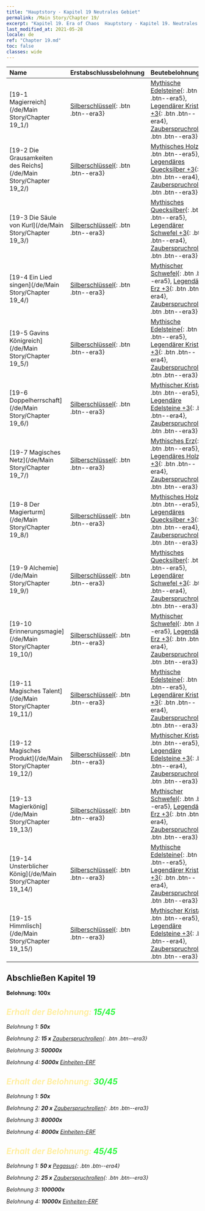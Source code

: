 ```yaml
---
title: "Hauptstory - Kapitel 19 Neutrales Gebiet"
permalink: /Main Story/Chapter 19/
excerpt: "Kapitel 19. Era of Chaos  Hauptstory - Kapitel 19. Neutrales Gebiet"
last_modified_at: 2021-05-28
locale: de
ref: "Chapter 19.md"
toc: false
classes: wide
---
```


  | Name |  Erstabschlussbelohnung | Beutebelohnung |
  |:------------|:------------|:------------| 
  | [19-1 Magierreich](/de/Main Story/Chapter 19_1/) | [Silberschlüssel](/ItemsDE/con_693/){: .btn .btn--era3} | [Mythische Edelsteine](/ItemsDE/mat_65/){: .btn .btn--era5}, [Legendärer Kristall +3](/ItemsDE/mat_59/){: .btn .btn--era4}, [Zauberspruchrollen](/ItemsDE/con_694/){: .btn .btn--era3} |
  | [19-2 Die Grausamkeiten des Reichs](/de/Main Story/Chapter 19_2/) | [Silberschlüssel](/ItemsDE/con_693/){: .btn .btn--era3} | [Mythisches Holz](/ItemsDE/mat_62/){: .btn .btn--era5}, [Legendäres Quecksilber +3](/ItemsDE/mat_56/){: .btn .btn--era4}, [Zauberspruchrollen](/ItemsDE/con_694/){: .btn .btn--era3} |
  | [19-3 Die Säule von Kurl](/de/Main Story/Chapter 19_3/) | [Silberschlüssel](/ItemsDE/con_693/){: .btn .btn--era3} | [Mythisches Quecksilber](/ItemsDE/mat_63/){: .btn .btn--era5}, [Legendärer Schwefel +3](/ItemsDE/mat_57/){: .btn .btn--era4}, [Zauberspruchrollen](/ItemsDE/con_694/){: .btn .btn--era3} |
  | [19-4 Ein Lied singen](/de/Main Story/Chapter 19_4/) | [Silberschlüssel](/ItemsDE/con_693/){: .btn .btn--era3} | [Mythischer Schwefel](/ItemsDE/mat_64/){: .btn .btn--era5}, [Legendäres Erz +3](/ItemsDE/mat_54/){: .btn .btn--era4}, [Zauberspruchrollen](/ItemsDE/con_694/){: .btn .btn--era3} |
  | [19-5 Gavins Königreich](/de/Main Story/Chapter 19_5/) | [Silberschlüssel](/ItemsDE/con_693/){: .btn .btn--era3} | [Mythische Edelsteine](/ItemsDE/mat_65/){: .btn .btn--era5}, [Legendärer Kristall +3](/ItemsDE/mat_59/){: .btn .btn--era4}, [Zauberspruchrollen](/ItemsDE/con_694/){: .btn .btn--era3} |
  | [19-6 Doppelherrschaft](/de/Main Story/Chapter 19_6/) | [Silberschlüssel](/ItemsDE/con_693/){: .btn .btn--era3} | [Mythischer Kristall](/ItemsDE/mat_66/){: .btn .btn--era5}, [Legendäre Edelsteine +3](/ItemsDE/mat_58/){: .btn .btn--era4}, [Zauberspruchrollen](/ItemsDE/con_694/){: .btn .btn--era3} |
  | [19-7 Magisches Netz](/de/Main Story/Chapter 19_7/) | [Silberschlüssel](/ItemsDE/con_693/){: .btn .btn--era3} | [Mythisches Erz](/ItemsDE/mat_61/){: .btn .btn--era5}, [Legendäres Holz +3](/ItemsDE/mat_55/){: .btn .btn--era4}, [Zauberspruchrollen](/ItemsDE/con_694/){: .btn .btn--era3} |
  | [19-8 Der Magierturm](/de/Main Story/Chapter 19_8/) | [Silberschlüssel](/ItemsDE/con_693/){: .btn .btn--era3} | [Mythisches Holz](/ItemsDE/mat_62/){: .btn .btn--era5}, [Legendäres Quecksilber +3](/ItemsDE/mat_56/){: .btn .btn--era4}, [Zauberspruchrollen](/ItemsDE/con_694/){: .btn .btn--era3} |
  | [19-9 Alchemie](/de/Main Story/Chapter 19_9/) | [Silberschlüssel](/ItemsDE/con_693/){: .btn .btn--era3} | [Mythisches Quecksilber](/ItemsDE/mat_63/){: .btn .btn--era5}, [Legendärer Schwefel +3](/ItemsDE/mat_57/){: .btn .btn--era4}, [Zauberspruchrollen](/ItemsDE/con_694/){: .btn .btn--era3} |
  | [19-10 Erinnerungsmagie](/de/Main Story/Chapter 19_10/) | [Silberschlüssel](/ItemsDE/con_693/){: .btn .btn--era3} | [Mythischer Schwefel](/ItemsDE/mat_64/){: .btn .btn--era5}, [Legendäres Erz +3](/ItemsDE/mat_54/){: .btn .btn--era4}, [Zauberspruchrollen](/ItemsDE/con_694/){: .btn .btn--era3} |
  | [19-11 Magisches Talent](/de/Main Story/Chapter 19_11/) | [Silberschlüssel](/ItemsDE/con_693/){: .btn .btn--era3} | [Mythische Edelsteine](/ItemsDE/mat_65/){: .btn .btn--era5}, [Legendärer Kristall +3](/ItemsDE/mat_59/){: .btn .btn--era4}, [Zauberspruchrollen](/ItemsDE/con_694/){: .btn .btn--era3} |
  | [19-12 Magisches Produkt](/de/Main Story/Chapter 19_12/) | [Silberschlüssel](/ItemsDE/con_693/){: .btn .btn--era3} | [Mythischer Kristall](/ItemsDE/mat_66/){: .btn .btn--era5}, [Legendäre Edelsteine +3](/ItemsDE/mat_58/){: .btn .btn--era4}, [Zauberspruchrollen](/ItemsDE/con_694/){: .btn .btn--era3} |
  | [19-13 Magierkönig](/de/Main Story/Chapter 19_13/) | [Silberschlüssel](/ItemsDE/con_693/){: .btn .btn--era3} | [Mythischer Schwefel](/ItemsDE/mat_64/){: .btn .btn--era5}, [Legendäres Erz +3](/ItemsDE/mat_54/){: .btn .btn--era4}, [Zauberspruchrollen](/ItemsDE/con_694/){: .btn .btn--era3} |
  | [19-14 Unsterblicher König](/de/Main Story/Chapter 19_14/) | [Silberschlüssel](/ItemsDE/con_693/){: .btn .btn--era3} | [Mythische Edelsteine](/ItemsDE/mat_65/){: .btn .btn--era5}, [Legendärer Kristall +3](/ItemsDE/mat_59/){: .btn .btn--era4}, [Zauberspruchrollen](/ItemsDE/con_694/){: .btn .btn--era3} |
  | [19-15 Himmlisch](/de/Main Story/Chapter 19_15/) | [Silberschlüssel](/ItemsDE/con_693/){: .btn .btn--era3} | [Mythischer Kristall](/ItemsDE/mat_66/){: .btn .btn--era5}, [Legendäre Edelsteine +3](/ItemsDE/mat_58/){: .btn .btn--era4}, [Zauberspruchrollen](/ItemsDE/con_694/){: .btn .btn--era3} |


## Abschließen Kapitel 19

 **Belohnung:**  **100x** <i class="fas fa-gem"/>



## <span style="color: #ffeea0">Erhalt der Belohnung: </span><span style="color: #27f73a">15/45</span>

 Belohnung 1:  **50x** <i class="fas fa-gem"/>

 Belohnung 2: **15 x** [Zauberspruchrollen](/ItemsDE/con_694/){: .btn .btn--era3}

 Belohnung 3:  **50000x** <i class="fas fa-coins"/>

 Belohnung 4:  **5000x** [Einheiten-ERF](/ItemsDE/con_902/)



## <span style="color: #ffeea0">Erhalt der Belohnung: </span><span style="color: #27f73a">30/45</span>

 Belohnung 1:  **50x** <i class="fas fa-gem"/>

 Belohnung 2: **20 x** [Zauberspruchrollen](/ItemsDE/con_694/){: .btn .btn--era3}

 Belohnung 3:  **80000x** <i class="fas fa-coins"/>

 Belohnung 4:  **8000x** [Einheiten-ERF](/ItemsDE/con_902/)



## <span style="color: #ffeea0">Erhalt der Belohnung: </span><span style="color: #27f73a">45/45</span>

 Belohnung 1: **50 x** [Pegasus](/ItemsDE/unt_202/){: .btn .btn--era4}

 Belohnung 2: **25 x** [Zauberspruchrollen](/ItemsDE/con_694/){: .btn .btn--era3}

 Belohnung 3:  **100000x** <i class="fas fa-coins"/>

 Belohnung 4:  **10000x** [Einheiten-ERF](/ItemsDE/con_902/)

